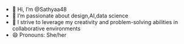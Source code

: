 - 👋 Hi, I’m @Sathyaa48
- 👀 I’m passionate about design,AI,data science
- 💞️ I strive to leverage my creativity and problem-solving abilities in collaborative environments
- 😄 Pronouns: She/her
